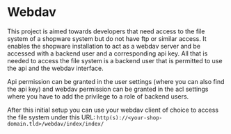 # Webdav

This project is aimed towards developers that need access to the file system of a shopware system but do not have ftp
or similar access. It enables the shopware installation to act as a webdav server and be accessed with a backend user
and a corresponding api key. All that is needed to access the file system is a backend user that is permitted to use the
api and the webdav interface.

Api permission can be granted in the user settings (where you can also find the api key) and webdav permission can be
granted in the acl settings where you have to add the privilege to a role of backend users.

After this initial setup you can use your webdav client of choice to access the file system under this URL:
`http(s)://<your-shop-domain.tld>/webdav/index/index/`  
